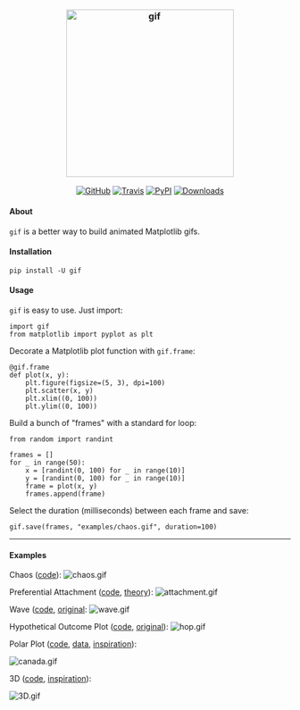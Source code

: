 <h3 align="center">
  <img src="https://raw.githubusercontent.com/maxhumber/gif/master/logo/gif.png" width="300px" alt="gif">
</h3>
<p align="center">
  <a href="https://github.com/maxhumber/gif"><img alt="GitHub" src="https://img.shields.io/github/license/maxhumber/gif"></a>
  <a href="https://travis-ci.org/maxhumber/gif"><img alt="Travis" src="https://img.shields.io/travis/maxhumber/gif.svg"></a>
  <a href="https://pypi.python.org/pypi/gif"><img alt="PyPI" src="https://img.shields.io/pypi/v/gif.svg"></a>
  <a href="https://pepy.tech/project/gif"><img alt="Downloads" src="https://pepy.tech/badge/gif"></a>
</p>



#### About

`gif` is a better way to build animated Matplotlib gifs.



#### Installation

```
pip install -U gif
```



#### Usage

`gif` is easy to use. Just import:

```
import gif
from matplotlib import pyplot as plt
```

Decorate a Matplotlib plot function with `gif.frame`:

```
@gif.frame
def plot(x, y):
    plt.figure(figsize=(5, 3), dpi=100)
    plt.scatter(x, y)
    plt.xlim((0, 100))
    plt.ylim((0, 100))
```

Build a bunch of "frames" with a standard for loop:

```
from random import randint

frames = []
for _ in range(50):
    x = [randint(0, 100) for _ in range(10)]
    y = [randint(0, 100) for _ in range(10)]
    frame = plot(x, y)
    frames.append(frame)
```

Select the duration (milliseconds) between each frame and save:

```
gif.save(frames, "examples/chaos.gif", duration=100)
```



---



#### Examples

Chaos ([code](https://github.com/maxhumber/gif/blob/master/examples/chaos.py)):
![chaos.gif](https://raw.githubusercontent.com/maxhumber/gif/master/examples/chaos.gif)

Preferential Attachment ([code](https://github.com/maxhumber/gif/blob/master/examples/attachment.py), [theory](https://en.wikipedia.org/wiki/Preferential_attachment)):
![attachment.gif](https://raw.githubusercontent.com/maxhumber/gif/master/examples/attachment.gif)

Wave ([code](https://github.com/maxhumber/gif/blob/master/examples/wave.py), [original](http://louistiao.me/posts/notebooks/save-matplotlib-animations-as-gifs):
![wave.gif](https://raw.githubusercontent.com/maxhumber/gif/master/examples/wave.gif)

Hypothetical Outcome Plot ([code](https://github.com/maxhumber/gif/blob/master/examples/hop.py), [original](https://www.r-bloggers.com/hypothetical-outcome-plots/)):
![hop.gif](https://raw.githubusercontent.com/maxhumber/gif/master/examples/hop.gif)

Polar Plot ([code](https://github.com/maxhumber/gif/blob/master/examples/canada.py), [data](https://www150.statcan.gc.ca/t1/tbl1/en/cv.action?pid=2410000301#timeframe), [inspiration](https://www.dataquest.io/blog/climate-temperature-spirals-python/)):

![canada.gif](https://raw.githubusercontent.com/maxhumber/gif/master/examples/canada.gif)

3D ([code](https://github.com/maxhumber/gif/blob/master/examples/3D.py), [inspiration](https://stackoverflow.com/questions/48563526/drawing-a-logarithmic-spiral-in-three-axes-in-python)):

![3D.gif](https://raw.githubusercontent.com/maxhumber/gif/master/examples/3D.gif)





